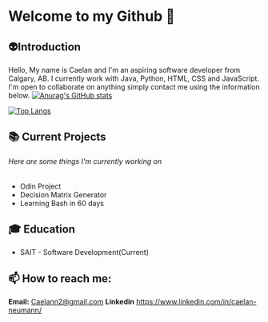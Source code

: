 
# Welcome to my Github 👋
## :alien:Introduction
Hello, My name is Caelan and I'm an aspiring software developer from Calgary, AB.
I currently work with Java, Python, HTML, CSS and JavaScript.
I'm open to collaborate on anything simply contact me using the information below.
[![Anurag's GitHub stats](https://github-readme-stats.vercel.app/api?username=CaelanX)](https://github.com/anuraghazra/github-readme-stats)

[![Top Langs](https://github-readme-stats.vercel.app/api/top-langs/?username=CaelanX)](https://github.com/anuraghazra/github-readme-stats)
## :books: Current Projects
###### Here are some things I'm currently working on
* Odin Project
* Decision Matrix Generator
* Learning Bash in 60 days
## :mortar_board: Education
* SAIT -  Software Development(Current)

## 📫 How to reach me:
**Email:** Caelann2@gmail.com
**Linkedin** https://www.linkedin.com/in/caelan-neumann/


